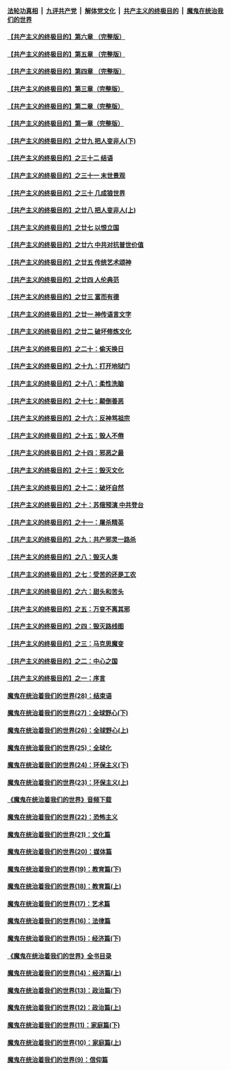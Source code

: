 ####  [法轮功真相](../../../../basic/blob/master/README.md?t=12271952) &nbsp;|&nbsp; [九评共产党](../../../../9ping.md/blob/master/README.md?t=12271952) &nbsp;|&nbsp; [解体党文化](../../../../jtdwh.md/blob/master/README.md?t=12271952)  &nbsp;|&nbsp; [共产主义的终极目的](../../../../gczydzjmd.md/blob/master/README.md?t=12271952) &nbsp;|&nbsp; [魔鬼在统治我们的世界](../../../../mgztzwmdsj.md/blob/master/README.md?t=12271952) 

#### [【共产主义的终极目的】第六章 （完整版）](../pages/nsc422/n11428913.md?t=12271952) 

#### [【共产主义的终极目的】第五章 （完整版）](../pages/nsc422/n11428912.md?t=12271952) 

#### [【共产主义的终极目的】第四章 （完整版）](../pages/nsc422/n11428907.md?t=12271952) 

#### [【共产主义的终极目的】第三章（完整版）](../pages/nsc422/n11428848.md?t=12271952) 

#### [【共产主义的终极目的】第二章（完整版）](../pages/nsc422/n11428831.md?t=12271952) 

#### [【共产主义的终极目的】第一章（完整版）](../pages/nsc422/n11417651.md?t=12271952) 

#### [【共产主义的终极目的】之廿九 把人变非人(下)](../pages/nsc422/n11344140.md?t=12271952) 

#### [【共产主义的终极目的】之三十二 结语](../pages/nsc422/n11360535.md?t=12271952) 

#### [【共产主义的终极目的】之三十一 末世景观](../pages/nsc422/n11351129.md?t=12271952) 

#### [【共产主义的终极目的】之三十 几成狼世界](../pages/nsc422/n11348280.md?t=12271952) 

#### [【共产主义的终极目的】之廿八 把人变非人(上)](../pages/nsc422/n11340492.md?t=12271952) 

#### [【共产主义的终极目的】之廿七 以恨立国](../pages/nsc422/n11336944.md?t=12271952) 

#### [【共产主义的终极目的】之廿六 中共对抗普世价值](../pages/nsc422/n11324785.md?t=12271952) 

#### [【共产主义的终极目的】之廿五 传统艺术颂神](../pages/nsc422/n11296396.md?t=12271952) 

#### [【共产主义的终极目的】之廿四 人伦典范](../pages/nsc422/n11296397.md?t=12271952) 

#### [【共产主义的终极目的】之廿三 富而有德](../pages/nsc422/n11283598.md?t=12271952) 

#### [【共产主义的终极目的】之廿一 神传语言文字](../pages/nsc422/n11263265.md?t=12271952) 

#### [【共产主义的终极目的】之廿二 破坏修炼文化](../pages/nsc422/n11245728.md?t=12271952) 

#### [【共产主义的终极目的】之二十：偷天换日](../pages/nsc422/n11238846.md?t=12271952) 

#### [【共产主义的终极目的】之十九：打开地狱门](../pages/nsc422/n11206376.md?t=12271952) 

#### [【共产主义的终极目的】之十八：柔性洗脑](../pages/nsc422/n11199994.md?t=12271952) 

#### [【共产主义的终极目的】之十七：颠倒善恶](../pages/nsc422/n11179782.md?t=12271952) 

#### [【共产主义的终极目的】之十六：反神骂祖宗](../pages/nsc422/n11166798.md?t=12271952) 

#### [【共产主义的终极目的】之十五：毁人不倦](../pages/nsc422/n11166792.md?t=12271952) 

#### [【共产主义的终极目的】之十四：邪恶之最](../pages/nsc422/n11150249.md?t=12271952) 

#### [【共产主义的终极目的】之十三：毁灭文化](../pages/nsc422/n11135227.md?t=12271952) 

#### [【共产主义的终极目的】之十二：破坏自然](../pages/nsc422/n11135214.md?t=12271952) 

#### [【共产主义的终极目的】之十：苏俄预演 中共登台](../pages/nsc422/n11118424.md?t=12271952) 

#### [【共产主义的终极目的】之十一：屠杀精英](../pages/nsc422/n11118442.md?t=12271952) 

#### [【共产主义的终极目的】之九：共产邪灵一路杀](../pages/nsc422/n11114139.md?t=12271952) 

#### [【共产主义的终极目的】之八：毁灭人类](../pages/nsc422/n11108503.md?t=12271952) 

#### [【共产主义的终极目的】之七：受苦的还是工农](../pages/nsc422/n11101809.md?t=12271952) 

#### [【共产主义的终极目的】之六：甜头和苦头](../pages/nsc422/n11096971.md?t=12271952) 

#### [【共产主义的终极目的】之五：万变不离其邪](../pages/nsc422/n11091285.md?t=12271952) 

#### [【共产主义的终极目的】之四：毁灭路线图](../pages/nsc422/n11086284.md?t=12271952) 

#### [【共产主义的终极目的】之三：马克思魔变](../pages/nsc422/n11061941.md?t=12271952) 

#### [【共产主义的终极目的】之二：中心之国](../pages/nsc422/n11047728.md?t=12271952) 

#### [【共产主义的终极目的】之一：序言](../pages/nsc422/n11086077.md?t=12271952) 

#### [魔鬼在统治着我们的世界(28)：结束语](../pages/nsc422/n10936246.md?t=12271952) 

#### [魔鬼在统治着我们的世界(27)：全球野心(下)](../pages/nsc422/n10928319.md?t=12271952) 

#### [魔鬼在统治着我们的世界(26)：全球野心(上)](../pages/nsc422/n10900318.md?t=12271952) 

#### [魔鬼在统治着我们的世界(25)：全球化](../pages/nsc422/n10788205.md?t=12271952) 

#### [魔鬼在统治着我们的世界(24)：环保主义(下)](../pages/nsc422/n10695307.md?t=12271952) 

#### [魔鬼在统治着我们的世界(23)：环保主义(上)](../pages/nsc422/n10688613.md?t=12271952) 

#### [《魔鬼在统治着我们的世界》音频下载](../pages/nsc422/n10635553.md?t=12271952) 

#### [魔鬼在统治着我们的世界(22)：恐怖主义](../pages/nsc422/n10614727.md?t=12271952) 

#### [魔鬼在统治着我们的世界(21)：文化篇](../pages/nsc422/n10597706.md?t=12271952) 

#### [魔鬼在统治着我们的世界(20)：媒体篇](../pages/nsc422/n10586579.md?t=12271952) 

#### [魔鬼在统治着我们的世界(19)：教育篇(下)](../pages/nsc422/n10564808.md?t=12271952) 

#### [魔鬼在统治着我们的世界(18)：教育篇(上)](../pages/nsc422/n10526970.md?t=12271952) 

#### [魔鬼在统治着我们的世界(17)：艺术篇](../pages/nsc422/n10499093.md?t=12271952) 

#### [魔鬼在统治着我们的世界(16)：法律篇](../pages/nsc422/n10485969.md?t=12271952) 

#### [魔鬼在统治着我们的世界(15)：经济篇(下)](../pages/nsc422/n10469975.md?t=12271952) 

#### [《魔鬼在统治着我们的世界》全书目录](../pages/nsc422/n10464261.md?t=12271952) 

#### [魔鬼在统治着我们的世界(14)：经济篇(上)](../pages/nsc422/n10457370.md?t=12271952) 

#### [魔鬼在统治着我们的世界(13)：政治篇(下)](../pages/nsc422/n10448270.md?t=12271952) 

#### [魔鬼在统治着我们的世界(12)：政治篇(上)](../pages/nsc422/n10444576.md?t=12271952) 

#### [魔鬼在统治着我们的世界(11)：家庭篇(下)](../pages/nsc422/n10440961.md?t=12271952) 

#### [魔鬼在统治着我们的世界(10)：家庭篇(上)](../pages/nsc422/n10435448.md?t=12271952) 

#### [魔鬼在统治着我们的世界(9)：信仰篇](../pages/nsc422/n10432159.md?t=12271952) 

